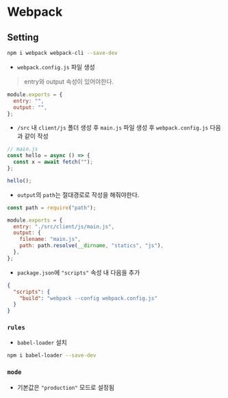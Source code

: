 # Webpack

## Setting

```bash
npm i webpack webpack-cli --save-dev
```

- `webpack.config.js` 파일 생성

> entry와 output 속성이 있어야한다.

```js
module.exports = {
  entry: "",
  output: "",
};
```

- `/src` 내 `client/js` 폴더 생성 후 `main.js` 파일 생성 후 `webpack.config.js` 다음과 같이 작성

```javascript
// main.js
const hello = async () => {
  const x = await fetch("");
};

hello();
```

- `output`의 `path`는 절대경로로 작성을 해줘야한다.

```js
const path = require("path");

module.exports = {
  entry: "./src/client/js/main.js",
  output: {
    filename: "main.js",
    path: path.resolve(__dirname, "statics", "js"),
  },
};
```

- `package.json`에 `"scripts"` 속성 내 다음을 추가

```json
{
  "scripts": {
    "build": "webpack --config webpack.config.js"
  }
}
```

### `rules`

- `babel-loader` 설치

```bash
npm i babel-loader --save-dev
```

### `mode`

- 기본값은 `"production"` 모드로 설정됨
